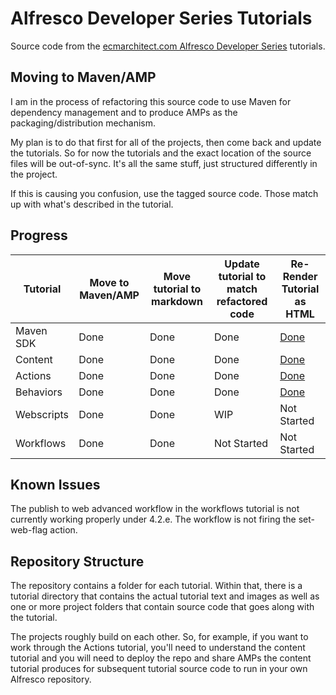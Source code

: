 Alfresco Developer Series Tutorials
===================================

Source code from the [ecmarchitect.com Alfresco Developer Series](http://ecmarchitect.com/alfresco-developer-series) tutorials.

Moving to Maven/AMP
-------------------
I am in the process of refactoring this source code to use Maven for dependency management and to produce AMPs as the packaging/distribution mechanism.

My plan is to do that first for all of the projects, then come back and update the tutorials. So for now the tutorials and the exact location of the source files will be out-of-sync. It's all the same stuff, just structured differently in the project.

If this is causing you confusion, use the tagged source code. Those match up with what's described in the tutorial.

Progress
--------

| Tutorial | Move to Maven/AMP | Move tutorial to markdown | Update tutorial to match refactored code | Re-Render Tutorial as HTML |
| -------- | ----------------- | ------------------------- | ---------------------------------------- | ---------------------- |
|Maven SDK|Done|Done|Done|[Done](http://ecmarchitect.com/alfresco-developer-series-tutorials/maven-sdk/tutorial/tutorial.html)|
|Content|Done|Done|Done|[Done](http://ecmarchitect.com/alfresco-developer-series-tutorials/content/tutorial/tutorial.html)|
|Actions|Done|Done|Done|[Done](http://ecmarchitect.com/alfresco-developer-series-tutorials/actions/tutorial/tutorial.html)|
|Behaviors|Done|Done|Done|[Done](http://ecmarchitect.com/alfresco-developer-series-tutorials/behaviors/tutorial/tutorial.html)|
|Webscripts|Done|Done|WIP|Not Started|
|Workflows|Done|Done|Not Started|Not Started|

Known Issues
------------

The publish to web advanced workflow in the workflows tutorial is not currently working properly under 4.2.e. The workflow is not firing the set-web-flag action.

Repository Structure
--------------------

The repository contains a folder for each tutorial. Within that, there is a tutorial directory that contains the actual tutorial text and images as well as one or more project folders that contain source code that goes along with the tutorial.

The projects roughly build on each other. So, for example, if you want to work through the Actions tutorial, you'll need to understand the content tutorial and you will need to deploy the repo and share AMPs the content tutorial produces for subsequent tutorial source code to run in your own Alfresco repository.